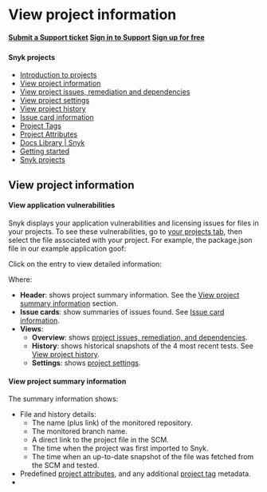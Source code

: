 # View project information

#### [Submit a Support ticket](https://support.snyk.io/hc/en-us/requests/new) [Sign in to Support](https://support.snyk.io/hc/en-us/signin) [Sign up for free](https://snyk.io/login?cta=sign-up&loc=nav&page=support_docs_page)

### [ ](untitled-215.md) <a id="category-name"></a>

#### Snyk projects

* [ Introduction to projects](https://github.com/snyk/user-docs/tree/58f91d848e16ddf2ffcca3711d6b8852412be402/hc/en-us/articles/360019058297-Introduction-to-projects/README.md)
* [ View project information](https://github.com/snyk/user-docs/tree/58f91d848e16ddf2ffcca3711d6b8852412be402/hc/en-us/articles/360011450838-View-project-information/README.md)
* [ View project issues, remediation and dependencies](https://github.com/snyk/user-docs/tree/58f91d848e16ddf2ffcca3711d6b8852412be402/hc/en-us/articles/360016910877-View-project-issues-remediation-and-dependencies/README.md)
* [ View project settings](https://github.com/snyk/user-docs/tree/58f91d848e16ddf2ffcca3711d6b8852412be402/hc/en-us/articles/360017002718-View-project-settings/README.md)
* [ View project history](https://github.com/snyk/user-docs/tree/58f91d848e16ddf2ffcca3711d6b8852412be402/hc/en-us/articles/360016910977-View-project-history/README.md)
* [ Issue card information](https://github.com/snyk/user-docs/tree/58f91d848e16ddf2ffcca3711d6b8852412be402/hc/en-us/articles/360018049037-Issue-card-information/README.md)
* [ Project Tags](https://github.com/snyk/user-docs/tree/58f91d848e16ddf2ffcca3711d6b8852412be402/hc/en-us/articles/360013865038-Project-Tags/README.md)
* [ Project Attributes](https://github.com/snyk/user-docs/tree/58f91d848e16ddf2ffcca3711d6b8852412be402/hc/en-us/articles/360012703537-Project-Attributes/README.md)
* [Docs Library \| Snyk](https://github.com/snyk/user-docs/tree/58f91d848e16ddf2ffcca3711d6b8852412be402/hc/en-us/README.md)
* [Getting started](https://github.com/snyk/user-docs/tree/58f91d848e16ddf2ffcca3711d6b8852412be402/hc/en-us/categories/360000449098-Getting-started/README.md)
* [Snyk projects](https://github.com/snyk/user-docs/tree/58f91d848e16ddf2ffcca3711d6b8852412be402/hc/en-us/sections/360004724958-Snyk-projects/README.md)

## View project information

#### View application vulnerabilities

Snyk displays your application vulnerabilities and licensing issues for files in your projects. To see these vulnerabilities, go to [your projects tab](https://app.snyk.io/projects), then select the file associated with your project. For example, the package.json file in our example application goof:

Click on the entry to view detailed information:

Where:

* **Header**: shows project summary information. See the [View project summary information](untitled-215.md) section.
* **Issue cards**: show summaries of issues found. See [Issue card information](https://support.snyk.io/hc/en-us/articles/360018049037-Issue-card-information).
* **Views**:
  * **Overview**: shows [project issues, remediation, and dependencies](https://support.snyk.io/hc/en-us/articles/360016910877-View-project-issues-remediation-and-dependencies).
  * **History**: shows historical snapshots of the 4 most recent tests. See [View project history](https://support.snyk.io/hc/en-us/articles/360016910977-View-project-history).
  * **Settings**: shows [project settings](https://support.snyk.io/hc/en-us/articles/360017002718-View-project-settings).

#### View project summary information

The summary information shows:

* File and history details:
  * The name \(plus link\) of the monitored repository.
  * The monitored branch name.
  * A direct link to the project file in the SCM.
  * The time when the project was first imported to Snyk.
  * The time when an up-to-date snapshot of the file was fetched from the SCM and tested.
* Predefined [project attributes](https://support.snyk.io/hc/en-us/articles/360012703537-Project-Attributes), and any additional [project tag](https://support.snyk.io/hc/en-us/articles/360013865038-Project-Tags) metadata.
* 
